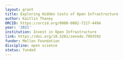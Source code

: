 ```yaml
---
layout: grant
title: Exploring Hidden Costs of Open Infrastructure
author: Kaitlin Thaney
ORCID: https://orcid.org/0000-0002-7217-4494
year: '2021'
institution: Invest in Open Infrastructure
link: https://doi.org/10.5281/zenodo.7993592
funder: Mellon Foundation
discipline: open science
status: funded
---
```


